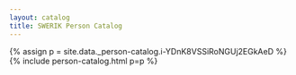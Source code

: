 ```yaml
---
layout: catalog
title: SWERIK Person Catalog
---
```

{% assign p = site.data._person-catalog.i-YDnK8VSSiRoNGUj2EGkAeD %}
{% include person-catalog.html p=p %}

